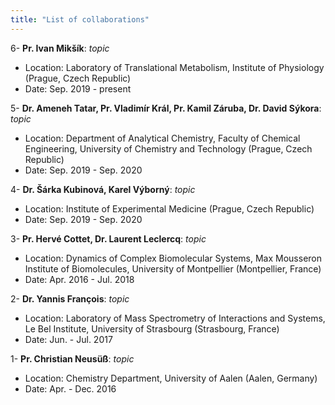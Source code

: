 ```yaml
---
title: "List of collaborations"
---
```


6- **Pr. Ivan Mikšík**: *topic*  
* Location: Laboratory of Translational Metabolism, Institute of Physiology (Prague, Czech Republic)  
* Date: Sep. 2019 - present  

5- **Dr. Ameneh Tatar, Pr. Vladimír Král, Pr. Kamil Záruba, Dr. David Sýkora**: *topic*  
* Location: Department of Analytical Chemistry, Faculty of Chemical Engineering, University of Chemistry and Technology (Prague, Czech Republic)  
* Date: Sep. 2019 - Sep. 2020  

4- **Dr. Šárka Kubinová, Karel Výborný**: *topic*  
* Location: Institute of Experimental Medicine (Prague, Czech Republic)  
* Date: Sep. 2019 - Sep. 2020  

3- **Pr. Hervé Cottet, Dr. Laurent Leclercq**: *topic*  
* Location: Dynamics of Complex Biomolecular Systems, Max Mousseron Institute of Biomolecules, University of Montpellier (Montpellier, France)  
* Date: Apr. 2016 - Jul. 2018  

2- **Dr. Yannis François**: *topic*  
* Location: Laboratory of Mass Spectrometry of Interactions and Systems, Le Bel Institute, University of Strasbourg (Strasbourg, France)  
* Date: Jun. - Jul. 2017  

1- **Pr. Christian Neusüß**:  *topic*  
* Location: Chemistry Department, University of Aalen (Aalen, Germany)
* Date: Apr. - Dec. 2016
